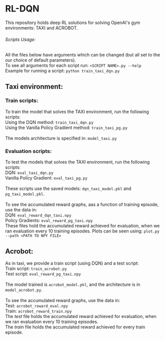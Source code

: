 # RL-DQN
This repository holds deep RL solutions for solving OpenAI's gym environments: TAXI and ACROBOT. </br>

###### Scripts Usage:
All the files below have arguments which can be changed (but all set to the our choice of default parameters). </br>
To see all arguments for each script run: `<SCRIPT NAME>.py --help` </br>
Example for running a script: `python train_taxi_dqn.py`

## Taxi environment:
### Train scripts:
To train the model that solves the TAXI environment, run the following scripts: </br>
Using the DQN method: `train_taxi_dqn.py` </br>
Using the Vanilla Policy Gradient method: `train_taxi_pg.py` </br>
</br>
The models architecture is specified in: `model_taxi.py`

### Evaluation scripts:
To test the models that solves the TAXI environment, run the following scripts: </br>
DQN: `eval_taxi_dqn.py` </br>
Vanilla Policy Gradient: `eval_taxi_pg.py` </br>
</br>
These scripts use the saved models: `dqn_taxi_model.pkl` and `pg_taxi_model.pkl`. </br>
</br>
To see the accumulated reward graphs, aas a function of training episode, use the data in:</br>
DQN: `eval_reward_dqn_taxi.npy` </br>
Policy Gradients: `eval_reward_pg_taxi.npy` </br>
These files hold the accumulated reward achieved for evaluation, when we ran evaluation every 10 training episodes.
Plots can be seen using: `plot.py --path <PATH TO NPY FILE>`

## Acrobot:
As in taxi, we provide a train script (using DQN) and a test script: </br>
Train script: `train_acrobot.py` </br>
Test script: `eval_reward_pg_taxi.npy`</br>
</br>
The model trained is `acrobot_model.pkl`, and the architecture is in `model_acrobot.py`. </br>
</br>
To see the accumulated reward graphs, use the data in:</br>
Test: `acrobot_reward_eval.npy` </br>
Train: `acrobot_reward_train.npy` </br>
The _test_ file holds the accumulated reward achieved for evaluation, when we ran evaluation every 10 training episodes. </br>
The _train_ file holds the accumulated reward achieved for every train episode.


